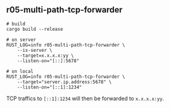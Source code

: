 ## r05-multi-path-tcp-forwarder

```
# build
cargo build --release

# on server
RUST_LOG=info r05-multi-path-tcp-forwarder \
    --is-server \
    --target=x.x.x.x:yy \
    --listen-on="[::]:5678"

# on local
RUST_LOG=info r05-multi-path-tcp-forwarder \
    --target="server.ip.address:5678" \
    --listen-on="[::1]:1234"
```

TCP traffics to `[::1]:1234` will then be forwarded to `x.x.x.x:yy`.